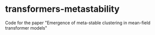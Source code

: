 # transformers-metastability
Code for the paper "Emergence of meta-stable clustering in mean-field transformer models"
